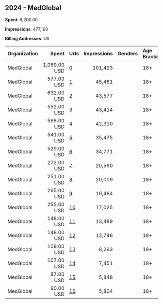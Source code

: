 ## 2024 - MedGlobal 
**Spent**: 6,200.00

**Impressions**: 477,160

**Billing Addresses**: US

|Organization|Spent|Urls|Impressions|Genders|Age Brackets|Country Codes|
|:---|---:|:---|---:|:---|:---|:---|
|MedGlobal|1,069.00 USD|[0](https://www.snap.com/political-ads/asset/817441a9ef9882055df34c970e448663a8a8720c1f5603b7124273f870a7e978?mediaType=png)|101,423||18+|united states|
|MedGlobal|577.00 USD|[1](https://www.snap.com/political-ads/asset/b4d98426242c3bc20fe9c5f3dfc40f738c02cf25b8d206adae033f66bf03d3bb?mediaType=jpg)|45,481||18+|united states|
|MedGlobal|632.00 USD|[2](https://www.snap.com/political-ads/asset/c448d0b48ddab12bd3c493b25e66e19af80d902d39c6aa3d2eedc07b51cfbe5f?mediaType=jpg)|43,577||18+|united states|
|MedGlobal|552.00 USD|[3](https://www.snap.com/political-ads/asset/4f524f2913b384cde3aaba9346bb3f54fd7562f4c3c5413ecb7671b7bfbed0d2?mediaType=jpg)|43,414||18+|united states|
|MedGlobal|568.00 USD|[4](https://www.snap.com/political-ads/asset/b4d98426242c3bc20fe9c5f3dfc40f738c02cf25b8d206adae033f66bf03d3bb?mediaType=jpg)|42,310||18+|united states|
|MedGlobal|541.00 USD|[5](https://www.snap.com/political-ads/asset/c448d0b48ddab12bd3c493b25e66e19af80d902d39c6aa3d2eedc07b51cfbe5f?mediaType=jpg)|35,475||18+|united states|
|MedGlobal|529.00 USD|[6](https://www.snap.com/political-ads/asset/4f524f2913b384cde3aaba9346bb3f54fd7562f4c3c5413ecb7671b7bfbed0d2?mediaType=jpg)|34,771||18+|united states|
|MedGlobal|272.00 USD|[7](https://www.snap.com/political-ads/asset/5e567416e935ee116314f9720a1b54a645676c3d7ebe64be50d08c2a7aa9ba19?mediaType=jpg)|20,560||18+|united states|
|MedGlobal|251.00 USD|[8](https://www.snap.com/political-ads/asset/5e567416e935ee116314f9720a1b54a645676c3d7ebe64be50d08c2a7aa9ba19?mediaType=jpg)|20,009||18+|united states|
|MedGlobal|265.00 USD|[9](https://www.snap.com/political-ads/asset/c52de0f0dc2f49c7a23059aa446414774ee3e74ce240009e1d87fc2db231d9ef?mediaType=jpg)|19,484||18+|united states|
|MedGlobal|255.00 USD|[10](https://www.snap.com/political-ads/asset/c52de0f0dc2f49c7a23059aa446414774ee3e74ce240009e1d87fc2db231d9ef?mediaType=jpg)|17,025||18+|united states|
|MedGlobal|148.00 USD|[11](https://www.snap.com/political-ads/asset/5aa29099a13e42741f59ed9f539a4e96f5ba99a6b2930288fcf7028d52f9c386?mediaType=png)|13,489||18+|united states|
|MedGlobal|148.00 USD|[12](https://www.snap.com/political-ads/asset/9eeaa2a07df04d947d3a547a1b1ee7e8b1fdbf834cc2e1a2cb4546821a7f5cc6?mediaType=png)|12,746||18+|united states|
|MedGlobal|109.00 USD|[13](https://www.snap.com/political-ads/asset/e7c71b57be84044948a54a6c00303b5bce79416acf9498023131a64be6a660f9?mediaType=jpg)|8,293||18+|united states|
|MedGlobal|107.00 USD|[14](https://www.snap.com/political-ads/asset/dc7b63105c8be1e056c7c8a4126c6f1972801552694b909a4835866ad13a07de?mediaType=png)|7,451||18+|united states|
|MedGlobal|87.00 USD|[15](https://www.snap.com/political-ads/asset/e7c71b57be84044948a54a6c00303b5bce79416acf9498023131a64be6a660f9?mediaType=jpg)|5,848||18+|united states|
|MedGlobal|90.00 USD|[16](https://www.snap.com/political-ads/asset/6e1148505ed57f2d4fdd1369868422872f91cb7b8c326c02ef2871fe4931d3e7?mediaType=png)|5,804||18+|united states|
